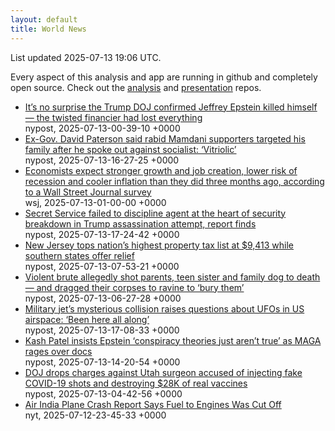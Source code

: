```yaml
---
layout: default
title: World News
---
```


<div markdown="0">
<div class="byline small text-muted">List updated <span class="datetime">2025-07-13 19:06 UTC</span>.</div>

<p>Every aspect of this analysis and app are running in github and completely open source. Check out the <a href="https://github.com/Castro-Media/Analysis">analysis</a> and <a href="https://github.com/Castro-Media/TopStoryReview.com">presentation</a> repos.</p>
<ul>
<li><a href='https://nypost.com/2025/07/12/business/its-no-surprise-the-trump-doj-confirmed-jeffrey-epstein-killed-himself-the-twisted-financier-had-lost-everything/'>It&#8217;s no surprise the Trump DOJ confirmed Jeffrey Epstein killed himself &#8212; the twisted financier had lost everything</a><div class='byline small text-muted'>nypost, <span class="datetime">2025-07-13-00-39-10 +0000</span></div></li>
<li><a href='https://nypost.com/2025/07/13/us-news/ex-gov-david-paterson-said-mamdani-supporters-targeted-his-family/'>Ex-Gov. David Paterson said rabid Mamdani supporters targeted his family after he spoke out against socialist: &#8216;Vitriolic&#8217;</a><div class='byline small text-muted'>nypost, <span class="datetime">2025-07-13-16-27-25 +0000</span></div></li>
<li><a href='https://www.wsj.com/economy/economists-see-lower-recession-risk-and-stronger-job-growth-wsj-survey-10d6e476'>Economists expect stronger growth and job creation, lower risk of recession and cooler inflation than they did three months ago, according to a Wall Street Journal survey</a><div class='byline small text-muted'>wsj, <span class="datetime">2025-07-13-01-00-00 +0000</span></div></li>
<li><a href='https://nypost.com/2025/07/13/us-news/secret-service-failed-to-discipline-agent-at-the-heart-of-security-breakdown-in-trump-assassination-attempt-report/'>Secret Service failed to discipline agent at the heart of security breakdown in Trump assassination attempt, report finds</a><div class='byline small text-muted'>nypost, <span class="datetime">2025-07-13-17-24-42 +0000</span></div></li>
<li><a href='https://nypost.com/2025/07/13/real-estate/new-jersey-has-highest-property-taxes-in-us/'>New Jersey tops nation&#8217;s highest property tax list at $9,413 while southern states offer relief</a><div class='byline small text-muted'>nypost, <span class="datetime">2025-07-13-07-53-21 +0000</span></div></li>
<li><a href='https://nypost.com/2025/07/13/us-news/new-mexico-brute-adlai-mestre-allegedly-shot-parents-teen-sister-and-family-dog-to-death-and-dragged-their-corpses-to-ravine-to-bury-them/'>Violent brute allegedly shot parents, teen sister and family dog to death &#8212; and dragged their corpses to ravine to &#8216;bury them&#8217;</a><div class='byline small text-muted'>nypost, <span class="datetime">2025-07-13-06-27-28 +0000</span></div></li>
<li><a href='https://nypost.com/2025/07/13/us-news/military-jets-collision-raises-questions-about-ufos-in-us-airspace/'>Military jet&#8217;s mysterious collision raises questions about UFOs in US airspace: &#8216;Been here all along&#8217;</a><div class='byline small text-muted'>nypost, <span class="datetime">2025-07-13-17-08-33 +0000</span></div></li>
<li><a href='https://nypost.com/2025/07/13/us-news/kash-patel-insists-conspiracy-theories-just-arent-true-amid-epstein-firestorm/'>Kash Patel insists Epstein &#8216;conspiracy theories just aren&#8217;t true&#8217; as MAGA rages over docs</a><div class='byline small text-muted'>nypost, <span class="datetime">2025-07-13-14-20-54 +0000</span></div></li>
<li><a href='https://nypost.com/2025/07/13/us-news/doj-drops-charges-against-utah-surgeon-accused-of-injecting-fake-covid-19-shots-and-destroying-28k-of-real-vaccines/'>DOJ drops charges against Utah surgeon accused of injecting fake COVID-19 shots and destroying $28K of real vaccines</a><div class='byline small text-muted'>nypost, <span class="datetime">2025-07-13-04-42-56 +0000</span></div></li>
<li><a href='https://www.nytimes.com/2025/07/11/world/asia/air-india-crash-report.html'>Air India Plane Crash Report Says Fuel to Engines Was Cut Off</a><div class='byline small text-muted'>nyt, <span class="datetime">2025-07-12-23-45-33 +0000</span></div></li>
</ul>
</div>
